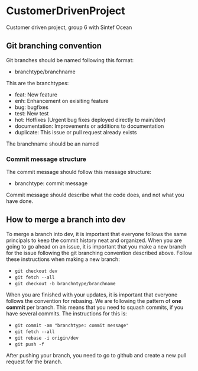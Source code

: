 # CustomerDrivenProject
Customer driven project, group 6 with Sintef Ocean

## Git branching convention

Git branches should be named following this format:
 - branchtype/branchname

This are the branchtypes:
- feat: New feature
- enh: Enhancement on exisiting feature
- bug: bugfixes
- test: New test
- hot: Hotfixes (Urgent bug fixes deployed directly to main/dev)
- documentation: Improvements or additions to documentation
- duplicate: This issue or pull request already exists

The branchname should be an named 

### Commit message structure
The commit message should follow this message structure:
- branchtype: commit message

Commit message should describe what the code does, and not what you have done. 

## How to merge a branch into dev
To merge a branch into dev, it is important that everyone follows the same principals to keep the commit history neat and organized. 
When you are going to go ahead on an issue, it is important that you make a new branch for the issue following the git branching convention described above.
Follow these instructions when making a new branch: 
- `git checkout dev`
- `git fetch --all`
- `git checkout -b branchntype/branchname`

When you are finished with your updates, it is important that everyone follows the convention for rebasing.
We are following the pattern of **one commit** per branch. This means that you need to squash commits, if you have several commits.
The instructions for this is:
- `git commit -am "branchtype: commit message"`
- `git fetch --all`
- `git rebase -i origin/dev`
- `git push -f`

After pushing your branch, you need to go to github and create a new pull request for the branch. 
